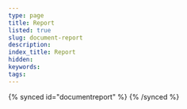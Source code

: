 ```yaml
---
type: page
title: Report
listed: true
slug: document-report
description: 
index_title: Report
hidden: 
keywords: 
tags: 
---
```


{% synced id="documentreport" %}
{% /synced %}